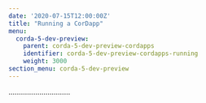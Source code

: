 ```yaml
---
date: '2020-07-15T12:00:00Z'
title: "Running a CorDapp"
menu:
  corda-5-dev-preview:
    parent: corda-5-dev-preview-cordapps
    identifier: corda-5-dev-preview-cordapps-running
    weight: 3000
section_menu: corda-5-dev-preview
---
```


..............................

